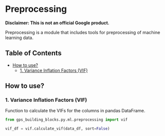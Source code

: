 


# Preprocessing

**Disclaimer: This is not an official Google product.**

Preprocessing is a module that includes tools for preprocessing of machine
learning data.

## Table of Contents

- [How to use?](#how-to-use)
  * [1. Variance Inflation Factors (VIF)](#1-variance-inflation-factors-vif)

## How to use?

### 1. Variance Inflation Factors (VIF)

Function to calculate the VIFs for the columns in pandas DataFrame.

```python
from gps_building_blocks.py.ml.preprocessing import vif

vif_df = vif.calculate_vif(data_df, sort=False)
```
